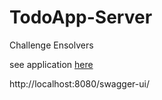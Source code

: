 # TodoApp-Server
Challenge Ensolvers

see application [here](https://todolist-ensolvers-back.herokuapp.com/)


http://localhost:8080/swagger-ui/